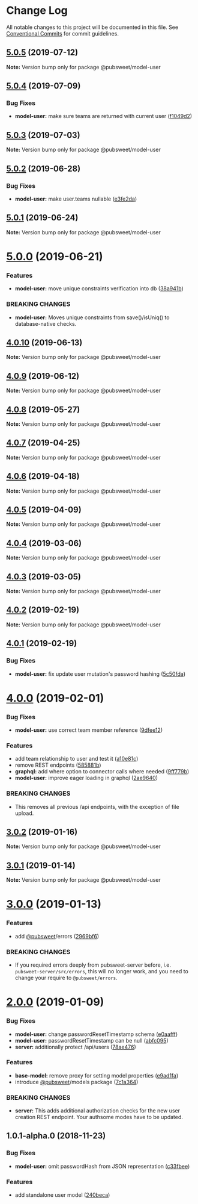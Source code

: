 # Change Log

All notable changes to this project will be documented in this file.
See [Conventional Commits](https://conventionalcommits.org) for commit guidelines.

## [5.0.5](https://gitlab.coko.foundation/pubsweet/pubsweet/compare/@pubsweet/model-user@5.0.4...@pubsweet/model-user@5.0.5) (2019-07-12)

**Note:** Version bump only for package @pubsweet/model-user





## [5.0.4](https://gitlab.coko.foundation/pubsweet/pubsweet/compare/@pubsweet/model-user@5.0.3...@pubsweet/model-user@5.0.4) (2019-07-09)


### Bug Fixes

* **model-user:** make sure teams are returned with current user ([f1049d2](https://gitlab.coko.foundation/pubsweet/pubsweet/commit/f1049d2))





## [5.0.3](https://gitlab.coko.foundation/pubsweet/pubsweet/compare/@pubsweet/model-user@5.0.2...@pubsweet/model-user@5.0.3) (2019-07-03)

**Note:** Version bump only for package @pubsweet/model-user





## [5.0.2](https://gitlab.coko.foundation/pubsweet/pubsweet/compare/@pubsweet/model-user@5.0.1...@pubsweet/model-user@5.0.2) (2019-06-28)


### Bug Fixes

* **model-user:** make user.teams nullable ([e3fe2da](https://gitlab.coko.foundation/pubsweet/pubsweet/commit/e3fe2da))





## [5.0.1](https://gitlab.coko.foundation/pubsweet/pubsweet/compare/@pubsweet/model-user@5.0.0...@pubsweet/model-user@5.0.1) (2019-06-24)

**Note:** Version bump only for package @pubsweet/model-user





# [5.0.0](https://gitlab.coko.foundation/pubsweet/pubsweet/compare/@pubsweet/model-user@4.0.10...@pubsweet/model-user@5.0.0) (2019-06-21)


### Features

* **model-user:** move unique constraints verification into db ([38a941b](https://gitlab.coko.foundation/pubsweet/pubsweet/commit/38a941b))


### BREAKING CHANGES

* **model-user:** Moves unique constraints from save()/isUniq() to database-native checks.





## [4.0.10](https://gitlab.coko.foundation/pubsweet/pubsweet/compare/@pubsweet/model-user@4.0.9...@pubsweet/model-user@4.0.10) (2019-06-13)

**Note:** Version bump only for package @pubsweet/model-user





## [4.0.9](https://gitlab.coko.foundation/pubsweet/pubsweet/compare/@pubsweet/model-user@4.0.8...@pubsweet/model-user@4.0.9) (2019-06-12)

**Note:** Version bump only for package @pubsweet/model-user





## [4.0.8](https://gitlab.coko.foundation/pubsweet/pubsweet/compare/@pubsweet/model-user@4.0.7...@pubsweet/model-user@4.0.8) (2019-05-27)

**Note:** Version bump only for package @pubsweet/model-user





## [4.0.7](https://gitlab.coko.foundation/pubsweet/pubsweet/compare/@pubsweet/model-user@4.0.6...@pubsweet/model-user@4.0.7) (2019-04-25)

**Note:** Version bump only for package @pubsweet/model-user





## [4.0.6](https://gitlab.coko.foundation/pubsweet/pubsweet/compare/@pubsweet/model-user@4.0.5...@pubsweet/model-user@4.0.6) (2019-04-18)

**Note:** Version bump only for package @pubsweet/model-user





## [4.0.5](https://gitlab.coko.foundation/pubsweet/pubsweet/compare/@pubsweet/model-user@4.0.4...@pubsweet/model-user@4.0.5) (2019-04-09)

**Note:** Version bump only for package @pubsweet/model-user





## [4.0.4](https://gitlab.coko.foundation/pubsweet/pubsweet/compare/@pubsweet/model-user@4.0.3...@pubsweet/model-user@4.0.4) (2019-03-06)

**Note:** Version bump only for package @pubsweet/model-user





## [4.0.3](https://gitlab.coko.foundation/pubsweet/pubsweet/compare/@pubsweet/model-user@4.0.2...@pubsweet/model-user@4.0.3) (2019-03-05)

**Note:** Version bump only for package @pubsweet/model-user





## [4.0.2](https://gitlab.coko.foundation/pubsweet/pubsweet/compare/@pubsweet/model-user@4.0.1...@pubsweet/model-user@4.0.2) (2019-02-19)

**Note:** Version bump only for package @pubsweet/model-user





## [4.0.1](https://gitlab.coko.foundation/pubsweet/pubsweet/compare/@pubsweet/model-user@4.0.0...@pubsweet/model-user@4.0.1) (2019-02-19)


### Bug Fixes

* **model-user:** fix update user mutation's password hashing ([5c50fda](https://gitlab.coko.foundation/pubsweet/pubsweet/commit/5c50fda))





# [4.0.0](https://gitlab.coko.foundation/pubsweet/pubsweet/compare/@pubsweet/model-user@3.0.2...@pubsweet/model-user@4.0.0) (2019-02-01)


### Bug Fixes

* **model-user:** use correct team member reference ([9dfee12](https://gitlab.coko.foundation/pubsweet/pubsweet/commit/9dfee12))


### Features

* add team relationship to user and test it ([a10e81c](https://gitlab.coko.foundation/pubsweet/pubsweet/commit/a10e81c))
* remove REST endpoints ([585881b](https://gitlab.coko.foundation/pubsweet/pubsweet/commit/585881b))
* **graphql:** add where option to connector calls where needed ([9ff779b](https://gitlab.coko.foundation/pubsweet/pubsweet/commit/9ff779b))
* **model-user:** improve eager loading in graphql ([2ae9640](https://gitlab.coko.foundation/pubsweet/pubsweet/commit/2ae9640))


### BREAKING CHANGES

* This removes all previous /api endpoints, with the exception of file upload.





## [3.0.2](https://gitlab.coko.foundation/pubsweet/pubsweet/compare/@pubsweet/model-user@3.0.1...@pubsweet/model-user@3.0.2) (2019-01-16)

**Note:** Version bump only for package @pubsweet/model-user





## [3.0.1](https://gitlab.coko.foundation/pubsweet/pubsweet/compare/@pubsweet/model-user@3.0.0...@pubsweet/model-user@3.0.1) (2019-01-14)

**Note:** Version bump only for package @pubsweet/model-user





# [3.0.0](https://gitlab.coko.foundation/pubsweet/pubsweet/compare/@pubsweet/model-user@2.0.0...@pubsweet/model-user@3.0.0) (2019-01-13)


### Features

* add [@pubsweet](https://gitlab.coko.foundation/pubsweet)/errors ([2969bf6](https://gitlab.coko.foundation/pubsweet/pubsweet/commit/2969bf6))


### BREAKING CHANGES

* If you required errors deeply from pubsweet-server before, i.e.
`pubsweet-server/src/errors`, this will no longer work, and you need to change your require to
`@pubsweet/errors`.





# [2.0.0](https://gitlab.coko.foundation/pubsweet/pubsweet/compare/@pubsweet/model-user@1.0.1-alpha.0...@pubsweet/model-user@2.0.0) (2019-01-09)


### Bug Fixes

* **model-user:** change passwordResetTimestamp schema ([e0aafff](https://gitlab.coko.foundation/pubsweet/pubsweet/commit/e0aafff))
* **model-user:** passwordResetTimestamp can be null ([abfc095](https://gitlab.coko.foundation/pubsweet/pubsweet/commit/abfc095))
* **server:** additionally protect /api/users ([78ae476](https://gitlab.coko.foundation/pubsweet/pubsweet/commit/78ae476))


### Features

* **base-model:** remove proxy for setting model properties ([e9ad1fa](https://gitlab.coko.foundation/pubsweet/pubsweet/commit/e9ad1fa))
* introduce [@pubsweet](https://gitlab.coko.foundation/pubsweet)/models package ([7c1a364](https://gitlab.coko.foundation/pubsweet/pubsweet/commit/7c1a364))


### BREAKING CHANGES

* **server:** This adds additional authorization checks for the new user creation REST endpoint.
Your authsome modes have to be updated.





## 1.0.1-alpha.0 (2018-11-23)


### Bug Fixes

* **model-user:** omit passwordHash from JSON representation ([c33fbee](https://gitlab.coko.foundation/pubsweet/pubsweet/commit/c33fbee))


### Features

* add standalone user model ([240beca](https://gitlab.coko.foundation/pubsweet/pubsweet/commit/240beca))
